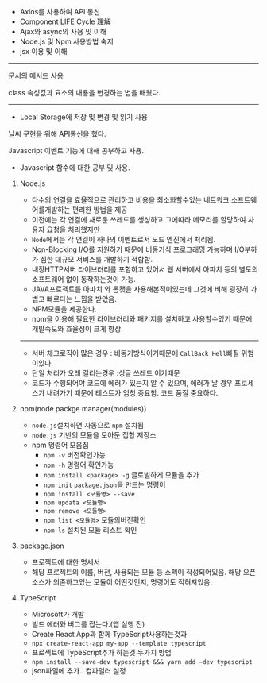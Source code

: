 - Axios를 사용하여 API 통신
- Component LIFE Cycle 理解
- Ajax와 async의 사용 및 이해
- Node.js 및 Npm 사용방법 숙지
- jsx 이용 및 이해
- -------------------------

문서의 메서드 사용

class 속성값과 요소의 내용을 변경하는 법을 배웠다.

- ------------
- Local Storage에 저장 및 변경 및 읽기 사용

날씨 구현을 위해 API통신을 했다.

Javascript 이벤트 기능에 대해 공부하고 사용.

- Javascript 함수에 대한 공부 및 사용.
1. Node.js
    - 다수의 연결을 효율적으로 관리하고 비용을 최소화할수있는 네트워크 소프트웨어를개발하는 편리한 방법을 제공
    - 이전에는 각 연결에 새로운 쓰레드를 생성하고 그에따라 메모리를 할당하여 사용자 요청을 처리했지만
    - `Node`에서는 각 연결이 하나의 이벤트로서 노드 엔진에서 처리됨.
    - Non-Blocking I/O를 지원하기 때문에 비동기식 프로그래밍 가능하며 I/O부하가 심한 대규모 서비스를 개발하기 적합함.
    - 내장HTTP서버 라이브러리를 포함하고 있어서 웹 서버에서 아파치 등의 별도의 소프트웨어 없이 동작하는것이 가능.
    - JAVA프로젝트를 아파치 와 톰캣을 사용해본적이있는데 그것에 비해 굉장히 가볍고 빠르다는 느낌을 받았음.
    - NPM모듈을 제공한다.
    - npm을 이용해 필요한 라이브러리와 패키지를 설치하고 사용할수있기 때문에 개발속도와 효율성이 크게 향상.

    ---

    - 서버 체크로직이 많은 경우 : 비동기방식이기때문에 `CallBack Hell`빠질 위험이있다.
    - 단일 처리가 오래 걸리는경우 :싱글 쓰레드 이기때문
    - 코드가 수행되어야 코드에 에러가 있는지 알 수 있으며, 에러가 날 경우 프로세스가 내려가기 때문에 테스트가 엄청 중요함. 코드 품질 중요하다.
2. npm(node packge manager(modules))
    - `node.js`설치하면 자동으로 `npm` 설치됨
    - `node.js` 기반의 모듈을 모아둔 집합 저장소
    - npm 명령어 모음집
        - `npm -v` 버전확인가능
        - `npm -h` 명령어 확인가능
        - `npm install <package> -g`  글로벌하게 모듈을 추가
        - `npm init`     `package.json`을 만드는 명령어
        - `npm install <모듈명> --save`
        - `npm updata <모듈명>`
        - `npm remove <모듈명>`
        - `npm list <모듈명>` 모듈의버전확인
        - `npm ls` 설치된 모듈 리스트  확인

3. package.json
    - 프로젝트에 대한 명세서
    - 해당 프로젝트의 이름, 버전, 사용되는 모듈 등 스펙이 작성되어있음. 해당 오픈 소스가 의존하고있는 모듈이 어떤것인지, 명령어도 적혀져있음.

4. TypeScript
    - Microsoft가 개발
    - 빌드 에러와 버그를 잡는다.(앱 실행 전)
    - Create React App과 함께 TypeScript사용하는것과
    - `npx create-react-app my-app --template typescript`
    - 프로젝트에 TypeScript추가 하는것 두가지 방법
    - `npm install --save-dev typescript &&& yarn add —dev typescript`
    - json파일에 추가.. 컴파일러 설정